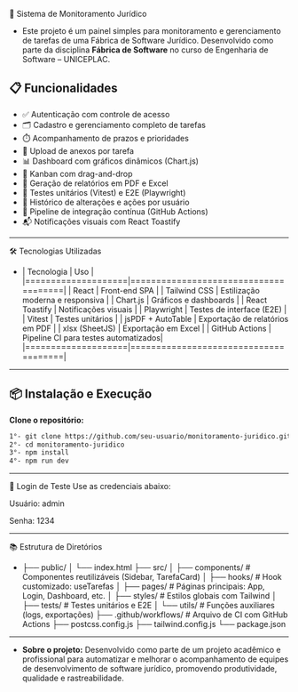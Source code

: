  🧾 Sistema de Monitoramento Jurídico

- Este projeto é um painel simples para monitoramento e gerenciamento de tarefas de uma Fábrica de Software Jurídico. Desenvolvido como parte da disciplina **Fábrica de Software** no curso de Engenharia de Software – UNICEPLAC.

## 📋 Funcionalidades

- ✅ Autenticação com controle de acesso
- 🗂️ Cadastro e gerenciamento completo de tarefas
- ⏱️ Acompanhamento de prazos e prioridades
- 📎 Upload de anexos por tarefa
- 📊 Dashboard com gráficos dinâmicos (Chart.js)
- 📅 Kanban com drag-and-drop
- 📑 Geração de relatórios em PDF e Excel
- 🧪 Testes unitários (Vitest) e E2E (Playwright)
- 🔁 Histórico de alterações e ações por usuário
- 🔧 Pipeline de integração contínua (GitHub Actions)
- 📬 Notificações visuais com React Toastify

---

🛠 Tecnologias Utilizadas

- | Tecnologia         | Uso                                  |
|====================|======================================|
| React              | Front-end SPA                        |
| Tailwind CSS       | Estilização moderna e responsiva     |
| Chart.js           | Gráficos e dashboards                |
| React Toastify     | Notificações visuais                 |
| Playwright         | Testes de interface (E2E)            |
| Vitest             | Testes unitários                     |
| jsPDF + AutoTable  | Exportação de relatórios em PDF      |
| xlsx (SheetJS)     | Exportação em Excel                  |
| GitHub Actions     | Pipeline CI para testes automatizados|
|====================|======================================|
---

## 📦 Instalação e Execução

**Clone o repositório:**

```bash
1°- git clone https://github.com/seu-usuario/monitoramento-juridico.git
2°- cd monitoramento-juridico
3°- npm install
4°- npm run dev
```
---

🔐 Login de Teste
Use as credenciais abaixo:

Usuário: admin

Senha: 1234

---
📚 Estrutura de Diretórios

- ├── public/
│   └── index.html
├── src/
│   ├── components/         # Componentes reutilizáveis (Sidebar, TarefaCard)
│   ├── hooks/              # Hook customizado: useTarefas
│   ├── pages/              # Páginas principais: App, Login, Dashboard, etc.
│   ├── styles/             # Estilos globais com Tailwind
│   ├── tests/              # Testes unitários e E2E
│   └── utils/              # Funções auxiliares (logs, exportações)
├── .github/workflows/      # Arquivo de CI com GitHub Actions
├── postcss.config.js
├── tailwind.config.js
└── package.json

---

- **Sobre o projeto:**
Desenvolvido como parte de um projeto acadêmico e profissional para automatizar e melhorar o acompanhamento de equipes de desenvolvimento de software jurídico, promovendo produtividade, qualidade e rastreabilidade.
